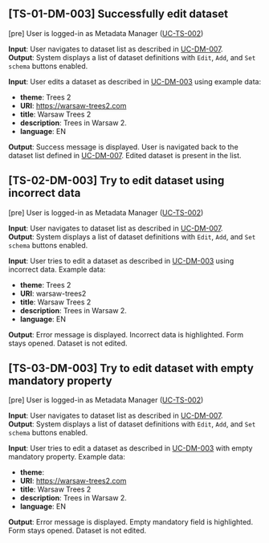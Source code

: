 ## [TS-01-DM-003] Successfully edit dataset

[pre] User is logged-in as Metadata Manager ([UC-TS-002](../../use_cases/06_Authentication/UC-TS-002.md))<br>

**Input**: User navigates to dataset list as described in [UC-DM-007](../../use_cases/01_Data_managment/UC-DM-007.md).<br>
**Output**: System displays a list of dataset definitions with `Edit`, `Add`, and `Set schema` buttons enabled.

**Input**: User edits a dataset as described in [UC-DM-003](../../use_cases/01_Data_managment/UC-DM-003.md) using example data:

- **theme**: Trees 2<br>
- **URI**: https://warsaw-trees2.com<br>
- **title**: Warsaw Trees 2<br>
- **description**: Trees in Warsaw 2.<br>
- **language**: EN

**Output**: Success message is displayed. User is navigated back to the dataset list defined in [UC-DM-007](../../use_cases/01_Data_managment/UC-DM-007.md). Edited dataset is present in the list.

## [TS-02-DM-003] Try to edit dataset using incorrect data

[pre] User is logged-in as Metadata Manager ([UC-TS-002](../../use_cases/06_Authentication/UC-TS-002.md))<br>

**Input**: User navigates to dataset list as described in [UC-DM-007](../../use_cases/01_Data_managment/UC-DM-007.md).<br>
**Output**: System displays a list of dataset definitions with `Edit`, `Add`, and `Set schema` buttons enabled.

**Input**: User tries to edit a dataset as described in [UC-DM-003](../../use_cases/01_Data_managment/UC-DM-003.md) using incorrect data. Example data:

- **theme**: Trees 2<br>
- **URI**: warsaw-trees2<br>
- **title**: Warsaw Trees 2<br>
- **description**: Trees in Warsaw 2.<br>
- **language**: EN

**Output**: Error message is displayed. Incorrect data is highlighted. Form stays opened. Dataset is not edited.

## [TS-03-DM-003] Try to edit dataset with empty mandatory property

[pre] User is logged-in as Metadata Manager ([UC-TS-002](../../use_cases/06_Authentication/UC-TS-002.md))<br>

**Input**: User navigates to dataset list as described in [UC-DM-007](../../use_cases/01_Data_managment/UC-DM-007.md).<br>
**Output**: System displays a list of dataset definitions with `Edit`, `Add`, and `Set schema` buttons enabled.

**Input**: User tries to edit a dataset as described in [UC-DM-003](../../use_cases/01_Data_managment/UC-DM-003.md) with empty mandatory property. Example data:

- **theme**:
- **URI**: https://warsaw-trees2.com
- **title**: Warsaw Trees 2<br>
- **description**: Trees in Warsaw 2.<br>
- **language**: EN

**Output**: Error message is displayed. Empty mandatory field is highlighted. Form stays opened. Dataset is not edited.
